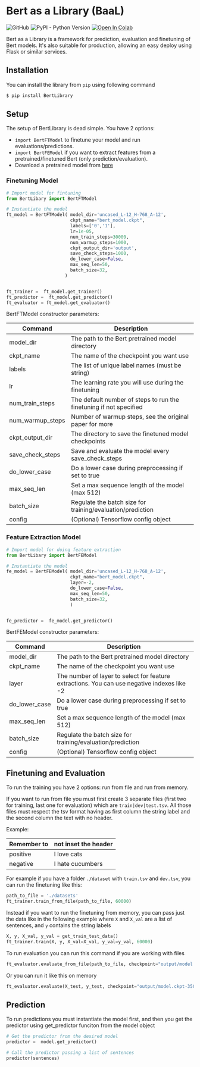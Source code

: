 # Bert as a Library (BaaL)
  
![GitHub](https://img.shields.io/github/license/kpi6research/Bert-as-a-Library)
![PyPI - Python Version](https://img.shields.io/pypi/pyversions/BertLibrary)
[![Open In Colab](https://colab.research.google.com/assets/colab-badge.svg)](https://colab.research.google.com/github/kpi6research/Bert-as-a-Library/blob/master/examples/Finetune_Bert_Sentiment140_with_BertLibrary.ipynb)


Bert as a Library is a framework for prediction, evaluation and finetuning of Bert models. It's also suitable for production, allowing an easy deploy using Flask or similar services.

## Installation
You can install the library from `pip` using following command
```bash
$ pip install BertLibrary
```

## Setup
The setup of BertLibrary is dead simple. You have 2 options:
- `import BertFTModel` to finetune your model and run evaluations/predictions.
- `import BertFEModel` if you want to extract features from a pretrained/finetuned Bert (only prediction/evaluation).
- Download a pretrained model from [here](https://github.com/google-research/bert)

### Finetuning Model
```python
# Import model for fintuning
from BertLibary import BertFTModel

# Instantiate the model
ft_model = BertFTModel( model_dir='uncased_L-12_H-768_A-12',
                        ckpt_name="bert_model.ckpt",
                        labels=['0','1'],
                        lr=1e-05,
                        num_train_steps=30000,
                        num_warmup_steps=1000,
                        ckpt_output_dir='output',
                        save_check_steps=1000,
                        do_lower_case=False,
                        max_seq_len=50,
                        batch_size=32,
                      )


ft_trainer =  ft_model.get_trainer()
ft_predictor =  ft_model.get_predictor()
ft_evaluator = ft_model.get_evaluator()

```

BertFTModel constructor parameters:

| Command | Description |
| ------ | ------ |
| model_dir | The path to the Bert pretrained model directory  |
| ckpt_name | The name of the checkpoint you want use |
| labels | The list of unique label names (must be string) |
| lr | The learning rate you will use during the finetuning |
| num_train_steps | The default number of steps to run the finetuning if not specified |
| num_warmup_steps | Number of warmup steps, see the original paper for more |
| ckpt_output_dir | The directory to save the finetuned model checkpoints |
| save_check_steps | Save and evaluate the model every save_check_steps |
| do_lower_case | Do a lower case during preprocessing if set to true |
| max_seq_len | Set a max sequence length of the model (max 512) |
| batch_size | Regulate the batch size for training/evaluation/prediction |
| config | (Optional) Tensorflow config object |


### Feature Extraction Model
```python
# Import model for doing feature extraction
from BertLibary import BertFEModel

# Instantiate the model
fe_model = BertFEModel( model_dir='uncased_L-12_H-768_A-12',
                        ckpt_name="bert_model.ckpt",
                        layer=-2,
                        do_lower_case=False,
                        max_seq_len=50,
                        batch_size=32,
                        )


fe_predictor =  fe_model.get_predictor()
```

BertFEModel constructor parameters:

| Command | Description |
| ------ | ------ |
| model_dir | The path to the Bert pretrained model directory  |
| ckpt_name | The name of the checkpoint you want use |
| layer | The number of layer to select for feature extractions. You can use negative indexes like -2 |
| do_lower_case | Do a lower case during preprocessing if set to true |
| max_seq_len | Set a max sequence length of the model (max 512) |
| batch_size | Regulate the batch size for training/evaluation/prediction |
| config | (Optional) Tensorflow config object |

## Finetuning and Evaluation
To run the training you have 2 options: run from file and run from memory.

If you want to run from file you must first create 3 separate files (first two for training, last one for evaluation) which are `train|dev|test.tsv`. All those files must respect the tsv format having as first column the string label and the second column the text
with no header.

Example:

| Remember to | not inset the header |
| ------ | ------ |
| positive | I love cats |
| negative | I hate cucumbers |

For example if you have a folder `./dataset` with `train.tsv` and `dev.tsv`, you can run the finetuning like this:
```python
path_to_file = './datasets'
ft_trainer.train_from_file(path_to_file, 60000)
```

Instead if you want to run the finetuning from memory, you can pass just the data like in the following example where `X` and `X_val` are a list of sentences, and `y` contains the string labels
```python
X, y, X_val, y_val = get_train_test_data()
ft_trainer.train(X, y, X_val=X_val, y_val=y_val, 60000)
```

To run evaluation you can run this command if you are working with files
```python
ft_evaluator.evaluate_from_file(path_to_file, checkpoint="output/model.ckpt-35000") 
```

Or you can run it like this on memory
```python
ft_evaluator.evaluate(X_test, y_test, checkpoint="output/model.ckpt-35000") 
```

## Prediction
To run predictions you must instantiate the model first, and then you get the predictor using get_predictor funciton from the model object
```python
# Get the predictor from the desired model
predictor =  model.get_predictor()

# Call the predictor passing a list of sentences
predictor(sentences)
```
